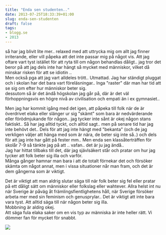 ```yaml
---
title: "Enda sen studenten.."
date: 2013-07-25T18:33:39+01:00
slug: enda-sen-studenten
draft: false
tags:
- blogg.se
- 2013
---
```

så har jag blivit lite mer.. relaxed med att uttrycka mig om allt jag finner irriterande, eller vill påpeka att det inte passar mig på något vis. Att jag oftare vart tyst istället för att ryta till om någon behandlas dåligt.. jag tror det beror på att jag dels inte har hängt så mycket med människor, vilket då minskar risken för att se idiotin ..  
Men också pga att jag vart alldeles trött.. Utmattad. Jag har ständigt pluggat och i skolan har det bara vart föreläsningar.. Inga "raster" där man har tid att se sig om efter hur människor beter sig.  
dessutom så är det ändå högskolan jag går på, där är det väl förhoppningsvis en högre nivå av civilisation och empati än i ex gymnasiet..  
  
Men jag har kommit igång med det igen, att påpeka till folk när de är överdrivet elaka eller slänger ur sig "skämt" som bara är nedvärderande eller förödmjukande för någon.. jag tycker inte sånt är okej någon stans faktiskt.. Så har jag alltid tyckt, och alltid sagt.. men på senare tid har jag inte behövt det.. Dels för att jag inte hängt med "bekanta" (och de jag verkligen väljer att hänga med som är nära, de beter sig inte så..) och dels för att jag inte har gått på fester mm.. Men enda sen klassåterträffen för skolår 7-9 så tänkte jag på att .. vafan.. det är ju jag ändå..  
Jag har hittat tillbaks till det, där jag sjävlsäkert står och pratar om hur jag tycker att folk beter sig illa och varför.  
Många gånger hamnar man bara i att de totalt förnekar det och försöker skämta om något annat, men i vissa situationer når man fram, och det är dem gångerna som är viktigt.  
  
Det är viktigt att man aldrig slutar säga till när folk beter sig fel eller pratar på ett dåligt sätt om människor eller folkslag eller wahtever. Allra helst int nu när Sverige är påväg åt främlingsfientlighetens håll, när Sverige försöker arbeta mer med sin feminism och genusprylar.. Det är viktigt att inte bara vara tyst. Att alltid säga till när någon beter sig illa.  
Mobbning är aldirg okej.  
Att säga fula elaka saker om en vis typ av människa är inte heller rätt. Vi dömmer fan för mycket för snabbt.

![](/assets/images/blogg.se/sotrue_51f1535dddf2b305b67cfc6d.jpg)